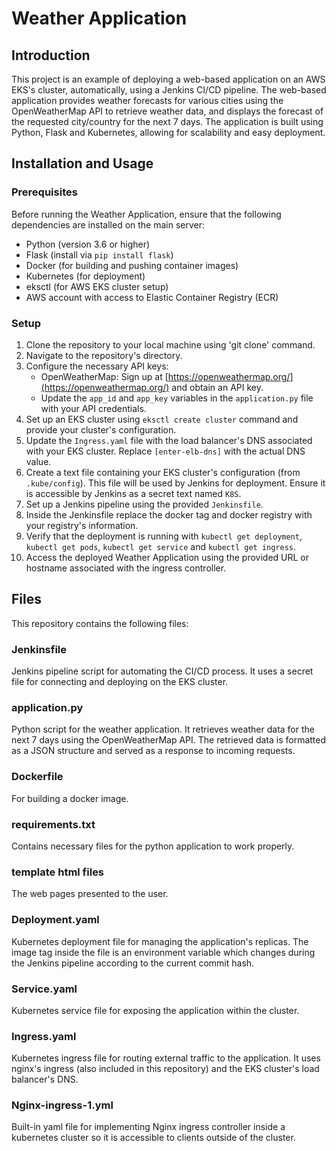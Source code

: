 # Weather Application

## Introduction

This project is an example of deploying a web-based application on an AWS EKS's cluster, automatically, using a Jenkins CI/CD pipeline. The web-based application provides weather forecasts for various cities using the OpenWeatherMap API to retrieve weather data, and displays the forecast of the requested city/country for the next 7 days. The application is built using Python, Flask and Kubernetes, allowing for scalability and easy deployment.

## Installation and Usage

### Prerequisites

Before running the Weather Application, ensure that the following dependencies are installed on the main server:

- Python (version 3.6 or higher)
- Flask (install via `pip install flask`)
- Docker (for building and pushing container images)
- Kubernetes (for deployment)
- eksctl (for AWS EKS cluster setup)
- AWS account with access to Elastic Container Registry (ECR)

### Setup

1. Clone the repository to your local machine using 'git clone' command.
2. Navigate to the repository's directory.
3. Configure the necessary API keys:
	- OpenWeatherMap: Sign up at [https://openweathermap.org/](https://openweathermap.org/) and obtain an API key.
	- Update the `app_id` and `app_key` variables in the `application.py` file with your API credentials.
4. Set up an EKS cluster using `eksctl create cluster` command and provide your cluster's configuration.
5. Update the `Ingress.yaml` file with the load balancer's DNS associated with your EKS cluster. Replace `[enter-elb-dns]` with the actual DNS value.
6. Create a text file containing your EKS cluster's configuration (from `.kube/config`). This file will be used by Jenkins for deployment. Ensure it is accessible by Jenkins as a secret text named `K8S`.
7. Set up a Jenkins pipeline using the provided `Jenkinsfile`.
8. Inside the Jenkinsfile replace the docker tag and docker registry with your registry's information.
9. Verify that the deployment is running with `kubectl get deployment`, `kubectl get pods`, `kubectl get service` and `kubectl get ingress`.
10. Access the deployed Weather Application using the provided URL or hostname associated with the ingress controller.

## Files

This repository contains the following files:

### Jenkinsfile
Jenkins pipeline script for automating the CI/CD process. It uses a secret file for connecting and deploying on the EKS cluster.

### application.py
Python script for the weather application. It retrieves weather data for the next 7 days using the OpenWeatherMap API. The retrieved data is formatted as a JSON structure and served as a response to incoming requests.

### Dockerfile
For building a docker image. 

### requirements.txt
Contains necessary files for the python application to work properly.

### template html files
The web pages presented to the user.

### Deployment.yaml
Kubernetes deployment file for managing the application's replicas. The image tag inside the file is an environment variable which changes during the Jenkins pipeline according to the current commit hash.

### Service.yaml
Kubernetes service file for exposing the application within the cluster.

### Ingress.yaml
Kubernetes ingress file for routing external traffic to the application. It uses nginx's ingress (also included in this repository) and the EKS cluster's load balancer's DNS.

### Nginx-ingress-1.yml
Built-in yaml file for implementing Nginx ingress controller inside a kubernetes cluster so it is accessible to clients outside of the cluster.

